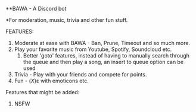 **BAWA - A Discord bot

*For moderation, music, trivia and other fun stuff.

FEATURES:
1. Moderate at ease with BAWA - Ban, Prune, Timeout and so much more.
2. Play your favorite music from Youtube, Spotify, Soundcloud etc.
   1) Better 'goto' features, instead of having to manually search through the queue and then play a song, an insert to queue option can be used <!-- instead of having to add the song to queue and then reposition the song to desired position --> 
3. Trivia - Play with your friends and compete for points.
4. Fun - (_X_)ε with emoticons etc. <!-- No game will be added that is time consuming and stupid. -->

Features that might be added:
1. NSFW 
